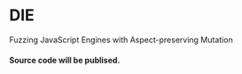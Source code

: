 # DIE
Fuzzing JavaScript Engines with Aspect-preserving Mutation


#### Source code will be publised.
